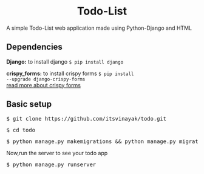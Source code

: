 <h1 align="center">Todo-List</h1>

A simple Todo-List web application made using Python-Django and HTML

Dependencies
------------

 <b>Django:</b> 
 to install django <code>$ pip install django</code>
 <br>
 
 <b>crispy_forms:</b>
 to install crispy forms <code>$ pip install --upgrade django-crispy-forms </code>
  <br/>
  <a href="https://django-crispy-forms.readthedocs.io/en/latest/install.html" target="_blank">read more about crispy forms</a>

Basic setup
------------

<pre>$ git clone https://github.com/itsvinayak/todo.git </pre>
<pre>$ cd todo</pre>
<pre>$ python manage.py makemigrations && python manage.py migrate</pre>

Now,run the server to see your todo app
<pre>$ python manage.py runserver</pre>

  

